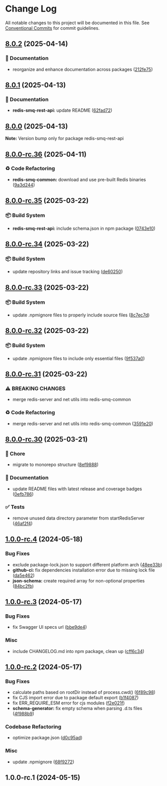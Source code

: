 # Change Log

All notable changes to this project will be documented in this file.
See [Conventional Commits](https://conventionalcommits.org) for commit guidelines.

## [8.0.2](https://github.com/weyoss/redis-smq/compare/v8.0.1...v8.0.2) (2025-04-14)

### 📝 Documentation

- reorganize and enhance documentation across packages ([212fe75](https://github.com/weyoss/redis-smq/commit/212fe75143f1c446045c346e460065215e98f1d7))

## [8.0.1](https://github.com/weyoss/redis-smq/compare/v8.0.0...v8.0.1) (2025-04-13)

### 📝 Documentation

- **redis-smq-rest-api:** update README ([62fad72](https://github.com/weyoss/redis-smq/commit/62fad721cd79997bfafa5eecc4564488f69563ab))

## [8.0.0](https://github.com/weyoss/redis-smq/compare/v8.0.0-rc.36...v8.0.0) (2025-04-13)

**Note:** Version bump only for package redis-smq-rest-api

## [8.0.0-rc.36](https://github.com/weyoss/redis-smq/compare/v8.0.0-rc.35...v8.0.0-rc.36) (2025-04-11)

### ♻️ Code Refactoring

- **redis-smq-common:** download and use pre-built Redis binaries ([9a3d244](https://github.com/weyoss/redis-smq/commit/9a3d244599b97732bfaa544e44fa7b39fddaef56))

## [8.0.0-rc.35](https://github.com/weyoss/redis-smq/compare/v8.0.0-rc.34...v8.0.0-rc.35) (2025-03-22)

### 📦‍ Build System

- **redis-smq-rest-api:** include schema.json in npm package ([0743e10](https://github.com/weyoss/redis-smq/commit/0743e10181b710b084d611ea4f33d303421240f8))

## [8.0.0-rc.34](https://github.com/weyoss/redis-smq/compare/v8.0.0-rc.33...v8.0.0-rc.34) (2025-03-22)

### 📦‍ Build System

- update repository links and issue tracking ([de60250](https://github.com/weyoss/redis-smq/commit/de60250675b57213408e8580f90ed43f71856b0f))

## [8.0.0-rc.33](https://github.com/weyoss/redis-smq/compare/v8.0.0-rc.32...v8.0.0-rc.33) (2025-03-22)

### 📦‍ Build System

- update .npmignore files to properly include source files ([8c7ec7d](https://github.com/weyoss/redis-smq/commit/8c7ec7d9d98f51d346167c7d723fd4d78705430b))

## [8.0.0-rc.32](https://github.com/weyoss/redis-smq/compare/v8.0.0-rc.31...v8.0.0-rc.32) (2025-03-22)

### 📦‍ Build System

- update .npmignore files to include only essential files ([9f537a0](https://github.com/weyoss/redis-smq/commit/9f537a06e1bebfacc1204698c6f3f15afcf768e3))

## [8.0.0-rc.31](https://github.com/weyoss/redis-smq/compare/v8.0.0-rc.30...v8.0.0-rc.31) (2025-03-22)

### ⚠ BREAKING CHANGES

- merge redis-server and net utils into redis-smq-common

### ♻️ Code Refactoring

- merge redis-server and net utils into redis-smq-common ([3591e20](https://github.com/weyoss/redis-smq/commit/3591e2060dec07ed05d13dba7b3a6154b5bc8057))

## [8.0.0-rc.30](https://github.com/weyoss/redis-smq/compare/v8.0.0-rc.29...v8.0.0-rc.30) (2025-03-21)

### 🚀 Chore

- migrate to monorepo structure ([8ef9888](https://github.com/weyoss/redis-smq/commit/8ef988862cedd84eddbd3e4eb5e2f50d575fe30f))

### 📝 Documentation

- update README files with latest release and coverage badges ([0efb786](https://github.com/weyoss/redis-smq/commit/0efb7863a58bf8b2ec43cfe5b46b016c9a40b0fe))

### ✅ Tests

- remove unused data directory parameter from startRedisServer ([46af2f4](https://github.com/weyoss/redis-smq/commit/46af2f40585cc4387a070f3d6c76d95d12a84ba7))

## [1.0.0-rc.4](https://github.com/weyoss/redis-smq-rest-api/compare/1.0.0-rc.3...1.0.0-rc.4) (2024-05-18)

### Bug Fixes

- exclude package-lock.json to support different platform arch ([48ee33b](https://github.com/weyoss/redis-smq-rest-api/commit/48ee33b99684161ddd78612ae9ad27fed997a4d4))
- **github-ci:** fix dependencies installation error due to missing lock file ([da5e462](https://github.com/weyoss/redis-smq-rest-api/commit/da5e462323b670063fa37a1267c6df0196a79436))
- **json-schema:** create required array for non-optional properties ([84bc2fb](https://github.com/weyoss/redis-smq-rest-api/commit/84bc2fb8de863368605a17faa9eea01283adb1f6))

## [1.0.0-rc.3](https://github.com/weyoss/redis-smq-rest-api/compare/1.0.0-rc.2...1.0.0-rc.3) (2024-05-17)

### Bug Fixes

- fix Swagger UI specs url ([bbe9de4](https://github.com/weyoss/redis-smq-rest-api/commit/bbe9de420df3234bbc44f241bc9a28b4f0ded2de))

### Misc

- include CHANGELOG.md into npm package, clean up ([cff6c34](https://github.com/weyoss/redis-smq-rest-api/commit/cff6c344a709f9d5e76da63b6e01a0b368b7e7a6))

## [1.0.0-rc.2](https://github.com/weyoss/redis-smq-rest-api/compare/1.0.0-rc.1...1.0.0-rc.2) (2024-05-17)

### Bug Fixes

- calculate paths based on rootDir instead of process.cwd() ([6f89c98](https://github.com/weyoss/redis-smq-rest-api/commit/6f89c98b080e86dda50a6dc0d4a1052dfcf22cdd))
- fix CJS import error due to package default export ([b1f4087](https://github.com/weyoss/redis-smq-rest-api/commit/b1f4087516cc26b93204b4f0f2a0969b815c20cd))
- fix ERR_REQUIRE_ESM error for cjs modules ([f2e021f](https://github.com/weyoss/redis-smq-rest-api/commit/f2e021fdd1b3dc6d1e52c8fe7703e9ec1ce47847))
- **schema-generator:** fix empty schema when parsing .d.ts files ([4f988b9](https://github.com/weyoss/redis-smq-rest-api/commit/4f988b9284708441c8d051a5bbd2c5efd1d50649))

### Codebase Refactoring

- optimize package.json ([d0c95ad](https://github.com/weyoss/redis-smq-rest-api/commit/d0c95ad38372353b29dd118ac79ddaf772a21fa4))

### Misc

- update .npmignore ([68f9272](https://github.com/weyoss/redis-smq-rest-api/commit/68f9272f8a1c1b97a131f03ba086e29e01fcdbd0))

## 1.0.0-rc.1 (2024-05-15)
